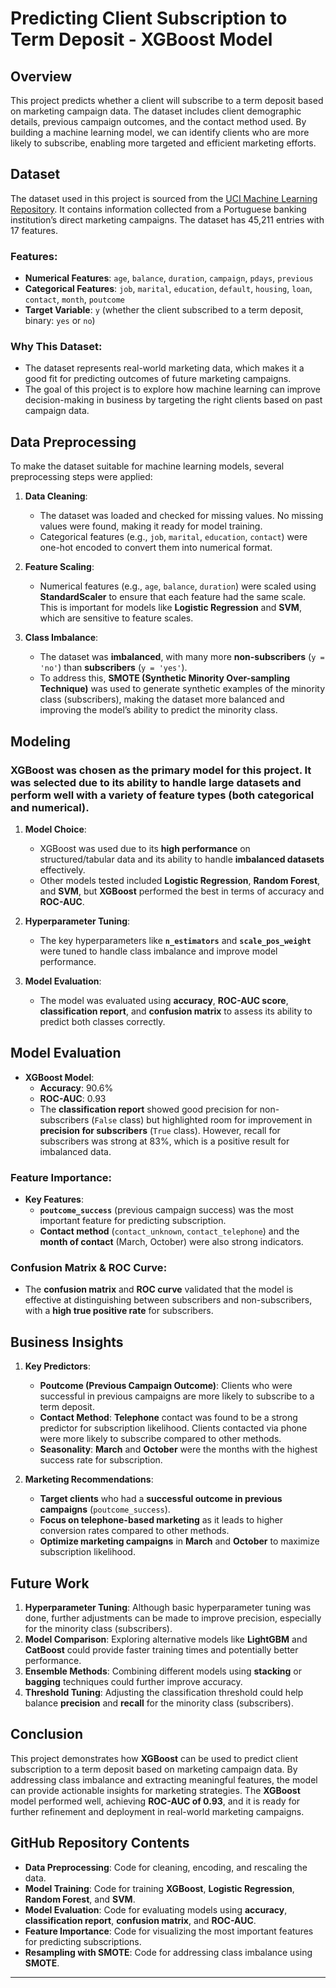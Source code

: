 # Predicting Client Subscription to Term Deposit - XGBoost Model

## Overview
This project predicts whether a client will subscribe to a term deposit based on marketing campaign data. The dataset includes client demographic details, previous campaign outcomes, and the contact method used. By building a machine learning model, we can identify clients who are more likely to subscribe, enabling more targeted and efficient marketing efforts.

## Dataset
The dataset used in this project is sourced from the [UCI Machine Learning Repository](https://archive.ics.uci.edu/ml/datasets/bank+marketing). It contains information collected from a Portuguese banking institution’s direct marketing campaigns. The dataset has 45,211 entries with 17 features.

### **Features**:
- **Numerical Features**: `age`, `balance`, `duration`, `campaign`, `pdays`, `previous`
- **Categorical Features**: `job`, `marital`, `education`, `default`, `housing`, `loan`, `contact`, `month`, `poutcome`
- **Target Variable**: `y` (whether the client subscribed to a term deposit, binary: `yes` or `no`)

### **Why This Dataset**:
- The dataset represents real-world marketing data, which makes it a good fit for predicting outcomes of future marketing campaigns.
- The goal of this project is to explore how machine learning can improve decision-making in business by targeting the right clients based on past campaign data.

## Data Preprocessing
To make the dataset suitable for machine learning models, several preprocessing steps were applied:

1. **Data Cleaning**:
   - The dataset was loaded and checked for missing values. No missing values were found, making it ready for model training.
   - Categorical features (e.g., `job`, `marital`, `education`, `contact`) were one-hot encoded to convert them into numerical format.
  
2. **Feature Scaling**:
   - Numerical features (e.g., `age`, `balance`, `duration`) were scaled using **StandardScaler** to ensure that each feature had the same scale. This is important for models like **Logistic Regression** and **SVM**, which are sensitive to feature scales.

3. **Class Imbalance**:
   - The dataset was **imbalanced**, with many more **non-subscribers** (`y = 'no'`) than **subscribers** (`y = 'yes'`).
   - To address this, **SMOTE (Synthetic Minority Over-sampling Technique)** was used to generate synthetic examples of the minority class (subscribers), making the dataset more balanced and improving the model’s ability to predict the minority class.

## Modeling
### **XGBoost** was chosen as the primary model for this project. It was selected due to its ability to handle large datasets and perform well with a variety of feature types (both categorical and numerical). 

1. **Model Choice**:
   - XGBoost was used due to its **high performance** on structured/tabular data and its ability to handle **imbalanced datasets** effectively.
   - Other models tested included **Logistic Regression**, **Random Forest**, and **SVM**, but **XGBoost** performed the best in terms of accuracy and **ROC-AUC**.

2. **Hyperparameter Tuning**:
   - The key hyperparameters like **`n_estimators`** and **`scale_pos_weight`** were tuned to handle class imbalance and improve model performance.

3. **Model Evaluation**:
   - The model was evaluated using **accuracy**, **ROC-AUC score**, **classification report**, and **confusion matrix** to assess its ability to predict both classes correctly.

## Model Evaluation
- **XGBoost Model**:
  - **Accuracy**: 90.6%
  - **ROC-AUC**: 0.93
  - The **classification report** showed good precision for non-subscribers (`False` class) but highlighted room for improvement in **precision for subscribers** (`True` class). However, recall for subscribers was strong at 83%, which is a positive result for imbalanced data.

### **Feature Importance**:
- **Key Features**:
  - **`poutcome_success`** (previous campaign success) was the most important feature for predicting subscription.
  - **Contact method** (`contact_unknown`, `contact_telephone`) and the **month of contact** (March, October) were also strong indicators.

### **Confusion Matrix & ROC Curve**:
- The **confusion matrix** and **ROC curve** validated that the model is effective at distinguishing between subscribers and non-subscribers, with a **high true positive rate** for subscribers.

## Business Insights
1. **Key Predictors**:
   - **Poutcome (Previous Campaign Outcome)**: Clients who were successful in previous campaigns are more likely to subscribe to a term deposit.
   - **Contact Method**: **Telephone** contact was found to be a strong predictor for subscription likelihood. Clients contacted via phone were more likely to subscribe compared to other methods.
   - **Seasonality**: **March** and **October** were the months with the highest success rate for subscription.

2. **Marketing Recommendations**:
   - **Target clients** who had a **successful outcome in previous campaigns** (`poutcome_success`).
   - **Focus on telephone-based marketing** as it leads to higher conversion rates compared to other methods.
   - **Optimize marketing campaigns** in **March** and **October** to maximize subscription likelihood.

## Future Work
1. **Hyperparameter Tuning**: Although basic hyperparameter tuning was done, further adjustments can be made to improve precision, especially for the minority class (subscribers).
2. **Model Comparison**: Exploring alternative models like **LightGBM** and **CatBoost** could provide faster training times and potentially better performance.
3. **Ensemble Methods**: Combining different models using **stacking** or **bagging** techniques could further improve accuracy.
4. **Threshold Tuning**: Adjusting the classification threshold could help balance **precision** and **recall** for the minority class (subscribers).

## Conclusion
This project demonstrates how **XGBoost** can be used to predict client subscription to a term deposit based on marketing campaign data. By addressing class imbalance and extracting meaningful features, the model can provide actionable insights for marketing strategies. The **XGBoost** model performed well, achieving **ROC-AUC of 0.93**, and it is ready for further refinement and deployment in real-world marketing campaigns.

## GitHub Repository Contents
- **Data Preprocessing**: Code for cleaning, encoding, and rescaling the data.
- **Model Training**: Code for training **XGBoost**, **Logistic Regression**, **Random Forest**, and **SVM**.
- **Model Evaluation**: Code for evaluating models using **accuracy**, **classification report**, **confusion matrix**, and **ROC-AUC**.
- **Feature Importance**: Code for visualizing the most important features for predicting subscriptions.
- **Resampling with SMOTE**: Code for addressing class imbalance using **SMOTE**.

---

